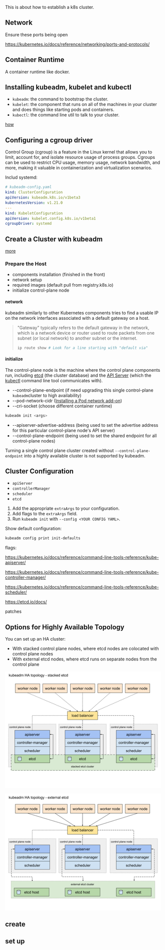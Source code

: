 This is about how to establish a k8s cluster.

## Network

Ensure these ports being open

https://kubernetes.io/docs/reference/networking/ports-and-protocols/

## Container Runtime

A container runtime like docker.

## Installing kubeadm, kubelet and kubectl

- `kubeadm`: the command to bootstrap the cluster.
- `kubelet`: the component that runs on all of the machines in your cluster and does things like starting pods and containers.
- `kubectl`: the command line util to talk to your cluster.

[how]( https://kubernetes.io/docs/setup/production-environment/tools/kubeadm/install-kubeadm/#installing-kubeadm-kubelet-and-kubectl)

## Configuring a cgroup driver

Control Group (cgroup) is a feature in the Linux kernel that allows you to limit, account for, and isolate resource usage of process groups. Cgroups can be used to restrict CPU usage, memory usage, network bandwidth, and more, making it valuable in containerization and virtualization scenarios.

Includ systemd:

```yaml
# kubeadm-config.yaml
kind: ClusterConfiguration
apiVersion: kubeadm.k8s.io/v1beta3
kubernetesVersion: v1.21.0
---
kind: KubeletConfiguration
apiVersion: kubelet.config.k8s.io/v1beta1
cgroupDriver: systemd
```

## Create a Cluster with kubeadm

[more](https://kubernetes.io/docs/setup/production-environment/tools/kubeadm/create-cluster-kubeadm/)

### Prepare the Host

- components installation (finished in the front)
- network setup
- required images (default pull from registry.k8s.io)
- initialize control-plane node

#### network

kubeadm similarly to other Kubernetes components tries to find a usable IP on the network interfaces associated with a default gateway on a host.

> "Gateway" typically refers to the default gateway in the network, which is a network device or router used to route packets from one subnet (or local network) to another subnet or the internet.
>
> ```sh
> ip route show # Look for a line starting with "default via"
> ```

#### initialize

The control-plane node is the machine where the control plane components run, including [etcd](https://kubernetes.io/docs/tasks/administer-cluster/configure-upgrade-etcd/) (the cluster database) and the [API Server](https://kubernetes.io/docs/concepts/overview/components/#kube-apiserver) (which the [kubectl](https://kubernetes.io/docs/reference/kubectl/) command line tool communicates with).

- --control-plane-endpoint (if need upgrading this single control-plane `kubeadm`cluster to high availability)
- --pod-network-cidr ([Installing a Pod network add-on](https://kubernetes.io/docs/setup/production-environment/tools/kubeadm/create-cluster-kubeadm/#pod-network))
- --cri-socket (choose different container runtime)

```sh
kubeadm init <args>
```

- --apiserver-advertise-address (being used to set the advertise address for this particular control-plane node's API server)
- --control-plane-endpoint (being used to set the shared endpoint for all control-plane nodes)

Turning a single control plane cluster created without `--control-plane-endpoint` into a highly available cluster is not supported by kubeadm.

## Cluster Configuration

- `apiServer`
- `controllerManager`
- `scheduler`
- `etcd`

1. Add the appropriate `extraArgs` to your configuration.
2. Add flags to the `extraArgs` field.
3. Run `kubeadm init` with `--config <YOUR CONFIG YAML>`.

Show default configuration:

```sh
kubeadm config print init-defaults
```

flags:

https://kubernetes.io/docs/reference/command-line-tools-reference/kube-apiserver/

https://kubernetes.io/docs/reference/command-line-tools-reference/kube-controller-manager/

https://kubernetes.io/docs/reference/command-line-tools-reference/kube-scheduler/

https://etcd.io/docs/

patches

## Options for Highly Available Topology

You can set up an HA cluster:

- With stacked control plane nodes, where etcd nodes are colocated with control plane nodes
- With external etcd nodes, where etcd runs on separate nodes from the control plane

![stacked control plane nodes](assets/kubeadm-ha-topology-stacked-etcd.svg)

![External etcd topology](assets/kubeadm-ha-topology-external-etcd.svg)

## create

## set up
